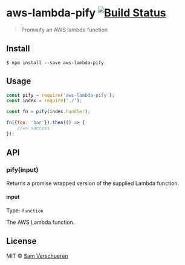 # aws-lambda-pify [![Build Status](https://travis-ci.org/SamVerschueren/aws-lambda-pify.svg?branch=master)](https://travis-ci.org/SamVerschueren/aws-lambda-pify)

> Promisify an AWS lambda function


## Install

```
$ npm install --save aws-lambda-pify
```


## Usage

```js
const pify = require('aws-lambda-pify');
const index = require('./');

const fn = pify(index.handler);

fn({foo: 'bar'}).then(() => {
    //=> success
});
```


## API

### pify(input)

Returns a promise wrapped version of the supplied Lambda function.

#### input

Type: `function`

The AWS Lambda function.


## License

MIT © [Sam Verschueren](http://github.com/SamVerschueren)
